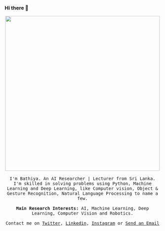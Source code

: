 ### Hi there 👋

<p align="center">
  <img src="https://user-images.githubusercontent.com/34160159/176984510-a8a9e58e-896b-492b-bfe8-0d053d8d46df.gif" width="500px">
  <br><br>
  <samp>
I'm Bathiya. An AI Researcher | Lecturer from Sri Lanka. I'm skilled in solving problems using Python, Machine Learning and Deep Learning, like Computer vision, Object & Gesture Recognition, Natural Language Processing to name a few.
     <br><br> <b>Main Research Interests:</b> AI, Machine Learning, Deep Learning, Computer Vision and Robotics.
     <br><br>Contact me on <a href="https://twitter.com/bathicodes">Twitter</a>, <a href="https://www.linkedin.com/in/bathiya-seneviratne-60b060153/">Linkedin</a>, <a href="https://www.instagram.com/bathicodes/">Instagram</a> or <a href="mailto:seneviratne.athiya@gmail.com">Send an Email</a>
  </samp>
</p>

